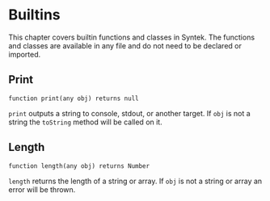 # Builtins

This chapter covers builtin functions and classes in Syntek. The functions and classes are available in any file and do not need to be declared or imported.

## Print

```syntek
function print(any obj) returns null
```

`print` outputs a string to console, stdout, or another target. If `obj` is not a string the `toString` method will be called on it.

## Length

```syntek
function length(any obj) returns Number
```

`length` returns the length of a string or array. If `obj` is not a string or array an error will be thrown.
